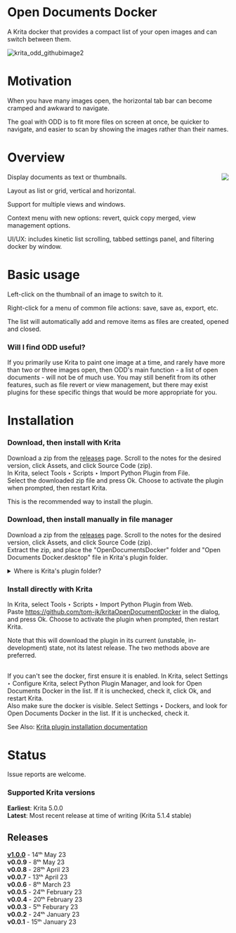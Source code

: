 # Open Documents Docker
A Krita docker that provides a compact list of your open images and can switch between them.

![krita_odd_githubimage2](https://user-images.githubusercontent.com/64640811/238210369-fee5cf89-fd9e-4b40-977f-0785641b61e0.png)


# Motivation
When you have many images open, the horizontal tab bar can become cramped and awkward to navigate.

The goal with ODD is to fit more files on screen at once, be quicker to navigate, and easier to scan by showing the images rather than their names.

# Overview

<img align="right" src="https://user-images.githubusercontent.com/64640811/238194921-4b3cc626-66e4-4dab-8aa9-a5a1495a9d6e.png">

Display documents as text or thumbnails.

Layout as list or grid, vertical and horizontal.

Support for multiple views and windows.

Context menu with new options: revert, quick copy merged, view management options.

UI/UX: includes kinetic list scrolling, tabbed settings panel, and filtering docker by window.

# Basic usage
Left-click on the thumbnail of an image to switch to it.

Right-click for a menu of common file actions: save, save as, export, etc.

The list will automatically add and remove items as files are created, opened and closed.

### Will I find ODD useful? 
If you primarily use Krita to paint one image at a time, and rarely have more than two or three images open, then ODD's main function - a list of open documents - will not be of much use. You may still benefit from its other features, such as file revert or view management, but there may exist plugins for these specific things that would be more appropriate for you.

# Installation
### Download, then install with Krita
Download a zip from the [releases](https://github.com/tom-jk/kritaOpenDocumentDocker/releases) page. Scroll to the notes for the desired version, click Assets, and click Source Code (zip).<br/>
In Krita, select Tools ‣ Scripts ‣ Import Python Plugin from File.<br/>
Select the downloaded zip file and press Ok. Choose to activate the plugin when prompted, then restart Krita.

This is the recommended way to install the plugin.

### Download, then install manually in file manager
Download a zip from the [releases](https://github.com/tom-jk/kritaOpenDocumentDocker/releases) page. Scroll to the notes for the desired version, click Assets, and click Source Code (zip).<br/>
Extract the zip, and place the "OpenDocumentsDocker" folder and "Open Documents Docker.desktop" file in Krita's plugin folder.

<details><summary>Where is Krita's plugin folder?</summary> in Krita, select Settings ‣ Configure Krita, select General, then select Resources tab. There will be a path to the resource folder (eg. /home/user/.local/share/krita). Navigate to that in your file manager, then enter the folder pyKrita. This is where you should place the above folder and file.</details>

### Install directly with Krita
In Krita, select Tools ‣ Scripts ‣ Import Python Plugin from Web.<br/>
Paste https://github.com/tom-jk/kritaOpenDocumentDocker in the dialog, and press Ok. Choose to activate the plugin when prompted, then restart Krita.

Note that this will download the plugin in its current (unstable, in-development) state, not its latest release. The two methods above are preferred.

##
If you can't see the docker, first ensure it is enabled. In Krita, select Settings ‣ Configure Krita, select Python Plugin Manager, and look for Open Documents Docker in the list. If it is unchecked, check it, click Ok, and restart Krita.<br/>
Also make sure the docker is visible. Select Settings ‣ Dockers, and look for Open Documents Docker in the list. If it is unchecked, check it.

See Also: [Krita plugin installation documentation](https://docs.krita.org/en/user_manual/python_scripting/install_custom_python_plugin.html)

# Status
Issue reports are welcome.

### Supported Krita versions
**Earliest**: Krita 5.0.0<br/>
**Latest**: Most recent release at time of writing (Krita 5.1.4 stable)

## Releases
**[v1.0.0](https://github.com/tom-jk/kritaOpenDocumentDocker/releases/tag/v1.0.0)** - 14ᵗʰ May 23<br/>
**v0.0.9** - 8ᵗʰ May 23<br/>
**v0.0.8** - 28ᵗʰ April 23<br/>
**v0.0.7** - 13ᵗʰ April 23<br/>
**v0.0.6** - 8ᵗʰ March 23<br/>
**v0.0.5** - 24ᵗʰ February 23<br/>
**v0.0.4** - 20ᵗʰ February 23<br/>
**v0.0.3** - 5ᵗʰ Feburary 23<br/>
**v0.0.2** - 24ᵗʰ January 23<br/>
**v0.0.1** - 15ᵗʰ January 23

